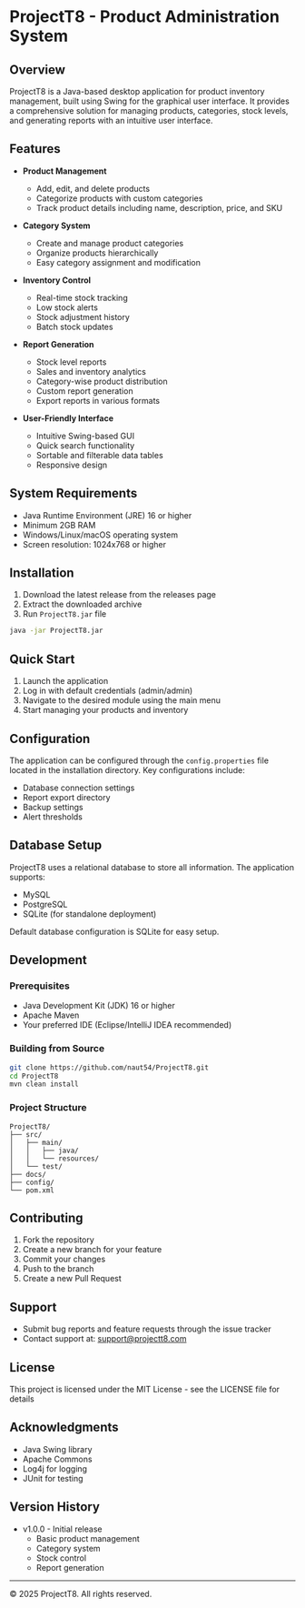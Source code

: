 # ProjectT8 - Product Administration System

## Overview
ProjectT8 is a Java-based desktop application for product inventory management, built using Swing for the graphical user interface. It provides a comprehensive solution for managing products, categories, stock levels, and generating reports with an intuitive user interface.

## Features
- **Product Management**
  - Add, edit, and delete products
  - Categorize products with custom categories
  - Track product details including name, description, price, and SKU

- **Category System**
  - Create and manage product categories
  - Organize products hierarchically
  - Easy category assignment and modification

- **Inventory Control**
  - Real-time stock tracking
  - Low stock alerts
  - Stock adjustment history
  - Batch stock updates

- **Report Generation**
  - Stock level reports
  - Sales and inventory analytics
  - Category-wise product distribution
  - Custom report generation
  - Export reports in various formats

- **User-Friendly Interface**
  - Intuitive Swing-based GUI
  - Quick search functionality
  - Sortable and filterable data tables
  - Responsive design

## System Requirements
- Java Runtime Environment (JRE) 16 or higher
- Minimum 2GB RAM
- Windows/Linux/macOS operating system
- Screen resolution: 1024x768 or higher

## Installation
1. Download the latest release from the releases page
2. Extract the downloaded archive
3. Run `ProjectT8.jar` file
```bash
java -jar ProjectT8.jar
```

## Quick Start
1. Launch the application
2. Log in with default credentials (admin/admin)
3. Navigate to the desired module using the main menu
4. Start managing your products and inventory

## Configuration
The application can be configured through the `config.properties` file located in the installation directory. Key configurations include:
- Database connection settings
- Report export directory
- Backup settings
- Alert thresholds

## Database Setup
ProjectT8 uses a relational database to store all information. The application supports:
- MySQL
- PostgreSQL
- SQLite (for standalone deployment)

Default database configuration is SQLite for easy setup.

## Development
### Prerequisites
- Java Development Kit (JDK) 16 or higher
- Apache Maven
- Your preferred IDE (Eclipse/IntelliJ IDEA recommended)

### Building from Source
```bash
git clone https://github.com/naut54/ProjectT8.git
cd ProjectT8
mvn clean install
```

### Project Structure
```
ProjectT8/
├── src/
│   ├── main/
│   │   ├── java/
│   │   └── resources/
│   └── test/
├── docs/
├── config/
└── pom.xml
```

## Contributing
1. Fork the repository
2. Create a new branch for your feature
3. Commit your changes
4. Push to the branch
5. Create a new Pull Request

## Support
- Submit bug reports and feature requests through the issue tracker
- Contact support at: support@projectt8.com

## License
This project is licensed under the MIT License - see the LICENSE file for details

## Acknowledgments
- Java Swing library
- Apache Commons
- Log4j for logging
- JUnit for testing

## Version History
- v1.0.0 - Initial release
  - Basic product management
  - Category system
  - Stock control
  - Report generation

---
© 2025 ProjectT8. All rights reserved.
